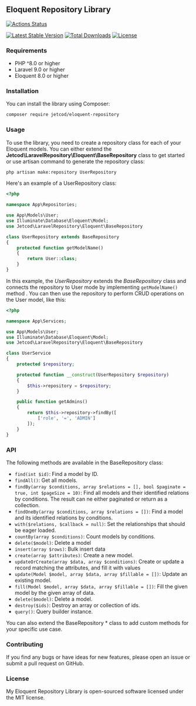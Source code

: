 ## Eloquent Repository Library

[![Actions Status](https://github.com/jetcod/eloquent-repository/actions/workflows/php.yml/badge.svg?style=for-the-badge&label=%3Cb%3EBuild%3C/b%3E)](https://github.com/jetcod/eloquent-repository/actions)

[![Latest Stable Version](https://img.shields.io/packagist/v/jetcod/eloquent-repository)](https://packagist.org/packages/jetcod/eloquent-repository)
[![Total Downloads](https://img.shields.io/packagist/dt/jetcod/eloquent-repository)](https://packagist.org/packages/jetcod/eloquent-repository)
[![License](https://img.shields.io/github/license/jetcod/eloquent-repository)](https://github.com/jetcod/eloquent-repository/blob/main/LICENSE)

### Requirements
* PHP ^8.0 or higher
* Laravel 9.0 or higher
* Eloquent 8.0 or higher

### Installation
You can install the library using Composer:

```sh
composer require jetcod/eloquent-repository
```
### Usage
To use the library, you need to create a repository class for each of your Eloquent models. You can either extend the **Jetcod\LaravelRepository\Eloquent\BaseRepository** class to get started or use artisan command to generate the repository class:

```sh
php artisan make:repository UserRepository
```

Here's an example of a UserRepository class:

```php
<?php

namespace App\Repositories;

use App\Models\User;
use Illuminate\Database\Eloquent\Model;
use Jetcod\LaravelRepository\Eloquent\BaseRepository

class UserRepository extends BaseRepository
{
    protected function getModelName()
    {
        return User::class;
    }
}
```

In this example, the *UserRepository* extends the *BaseRepository* class and connects the repository to User mode by implementing `getModelName()` method . You can then use the repository to perform CRUD operations on the User model, like this:

```php
<?php

namespace App\Services;

use App\Models\User;
use Illuminate\Database\Eloquent\Model;
use Jetcod\LaravelRepository\Eloquent\BaseRepository

class UserService
{
    protected $repository;

    protected function __construct(UserRepository $repository)
    {
        $this->repository = $repository;
    }

    public function getAdmins()
    {
        return $this->repository->findBy([
            ['role', '=', 'ADMIN']
        ]);
    }
}
```

### API
The following methods are available in the BaseRepository class:

* `find(int $id)`: Find a model by ID.
* `findAll()`: Get all models.
* `findBy(array $conditions, array $relations = [], bool $paginate = true, int $pageSize = 10)`: Find all models and their identified relations by conditions. The result can ne either paginated or return as a collection.
* `findOneBy(array $conditions, array $relations = [])`: Find a model and its identified relations by conditions.
* `with($relations, $callback = null)`: Set the relationships that should be eager loaded.
* `countBy(array $conditions)`: Count models by conditions.
* `delete($model)`: Delete a model
* `insert(array $rows)`: Bulk insert data
* `create(array $attributes)`: Create a new model.
* `updateOrCreate(array $data, array $conditions)`: Create or update a record matching the attributes, and fill it with values
* `update(Model $model, array $data, array $fillable = [])`: Update an existing model.
* `fill(Model $model, array $data, array $fillable = [])`: Fill the given model by the given array of data.
* `delete($model)`: Delete a model.
* `destroy($ids)`: Destroy an array or collection of ids.
* `query()`: Query builder instance.

You can also extend the BaseRepository * class to add custom methods for your specific use case.

### Contributing
If you find any bugs or have ideas for new features, please open an issue or submit a pull request on GitHub.

### License
My Eloquent Repository Library is open-sourced software licensed under the MIT license.